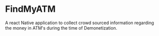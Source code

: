 # FindMyATM
A react Native application to collect crowd sourced information regarding the money in ATM's during the time of Demonetization.
